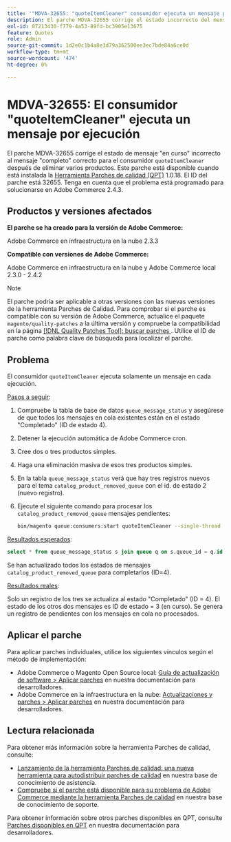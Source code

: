 ```yaml
---
title: '"MDVA-32655: "quoteItemCleaner" consumidor ejecuta un mensaje por ejecución"'
description: El parche MDVA-32655 corrige el estado incorrecto del mensaje "en curso" al mensaje "completo" correcto para el consumidor `quoteItemCleaner` después de eliminar varios productos. Este parche está disponible cuando está instalada la [Quality Patches Tool (QPT)](/help/announcements/adobe-commerce-announcements/magento-quality-patches-released-new-tool-to-self-serve-quality-patches.md) 1.0.18. El ID del parche está 32655. Tenga en cuenta que el problema está programado para solucionarse en Adobe Commerce 2.4.3.
exl-id: 07213430-f779-4a53-89fd-bc3905e13675
feature: Quotes
role: Admin
source-git-commit: 1d2e0c1b4a8e3d79a362500ee3ec7bde84a6ce0d
workflow-type: tm+mt
source-wordcount: '474'
ht-degree: 0%

---
```


# MDVA-32655: El consumidor &quot;quoteItemCleaner&quot; ejecuta un mensaje por ejecución

El parche MDVA-32655 corrige el estado de mensaje &quot;en curso&quot; incorrecto al mensaje &quot;completo&quot; correcto para el consumidor `quoteItemCleaner` después de eliminar varios productos. Este parche está disponible cuando está instalada la [Herramienta Parches de calidad (QPT)](/help/announcements/adobe-commerce-announcements/magento-quality-patches-released-new-tool-to-self-serve-quality-patches.md) 1.0.18. El ID del parche está 32655. Tenga en cuenta que el problema está programado para solucionarse en Adobe Commerce 2.4.3.

## Productos y versiones afectados

**El parche se ha creado para la versión de Adobe Commerce:**

Adobe Commerce en infraestructura en la nube 2.3.3

**Compatible con versiones de Adobe Commerce:**

Adobe Commerce en infraestructura en la nube y Adobe Commerce local 2.3.0 - 2.4.2

>[!NOTE]
>
>El parche podría ser aplicable a otras versiones con las nuevas versiones de la herramienta Parches de Calidad. Para comprobar si el parche es compatible con su versión de Adobe Commerce, actualice el paquete `magento/quality-patches` a la última versión y compruebe la compatibilidad en la página [[!DNL Quality Patches Tool]: buscar parches ](https://devdocs.magento.com/quality-patches/tool.html#patch-grid). Utilice el ID de parche como palabra clave de búsqueda para localizar el parche.

## Problema

El consumidor `quoteItemCleaner` ejecuta solamente un mensaje en cada ejecución.

<u>Pasos a seguir</u>:

1. Compruebe la tabla de base de datos `queue_message_status` y asegúrese de que todos los mensajes en cola existentes están en el estado &quot;Completado&quot; (ID de estado 4).
1. Detener la ejecución automática de Adobe Commerce cron.
1. Cree dos o tres productos simples.
1. Haga una eliminación masiva de esos tres productos simples.
1. En la tabla `queue_message_status` verá que hay tres registros nuevos para el tema `catalog_product_removed_queue` con el id. de estado 2 (nuevo registro).
1. Ejecute el siguiente comando para procesar los `catalog_product_removed_queue` mensajes pendientes:

   ```bash
   bin/magento queue:consumers:start quoteItemCleaner --single-thread --max-messages=100
   ```

<u>Resultados esperados</u>:

```sql
select * from queue_message_status s join queue q on s.queue_id = q.id where q.name = "catalog_product_removed_queue";
```

Se han actualizado todos los estados de mensajes `catalog_product_removed_queue` para completarlos (ID=4).

<u>Resultados reales</u>:

Solo un registro de los tres se actualiza al estado &quot;Completado&quot; (ID = 4). El estado de los otros dos mensajes es ID de estado = 3 (en curso). Se genera un registro de pendientes con los mensajes en cola no procesados.

## Aplicar el parche

Para aplicar parches individuales, utilice los siguientes vínculos según el método de implementación:

* Adobe Commerce o Magento Open Source local: [Guía de actualización de software > Aplicar parches](https://devdocs.magento.com/guides/v2.4/comp-mgr/patching/mqp.html) en nuestra documentación para desarrolladores.
* Adobe Commerce en la infraestructura en la nube: [Actualizaciones y parches > Aplicar parches](https://devdocs.magento.com/cloud/project/project-patch.html) en nuestra documentación para desarrolladores.

## Lectura relacionada

Para obtener más información sobre la herramienta Parches de calidad, consulte:

* [Lanzamiento de la herramienta Parches de calidad: una nueva herramienta para autodistribuir parches de calidad](/help/announcements/adobe-commerce-announcements/magento-quality-patches-released-new-tool-to-self-serve-quality-patches.md) en nuestra base de conocimiento de asistencia.
* [Compruebe si el parche está disponible para su problema de Adobe Commerce mediante la herramienta Parches de calidad](/help/support-tools/patches-available-in-qpt-tool/check-patch-for-magento-issue-with-magento-quality-patches.md) en nuestra base de conocimiento de soporte.

Para obtener información sobre otros parches disponibles en QPT, consulte [Parches disponibles en QPT](https://devdocs.magento.com/quality-patches/tool.html#patch-grid) en nuestra documentación para desarrolladores.

